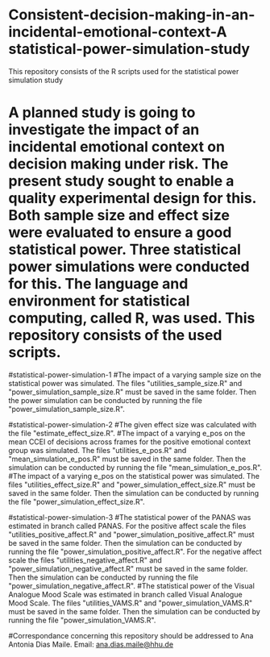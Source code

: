 # Consistent-decision-making-in-an-incidental-emotional-context-A statistical-power-simulation-study
 This repository consists of the R scripts used for the statistical power simulation study

# A planned study is going to investigate the impact of an incidental emotional context on decision making under risk. The present study sought to enable a quality experimental design for this. Both sample size and effect size were evaluated to ensure a good statistical power. Three statistical power simulations were conducted for this. The language and environment for statistical computing, called R, was used. This repository consists of the used scripts.

#statistical-power-simulation-1
#The impact of a varying sample size on the statistical power was simulated. The files "utilities_sample_size.R" and "power_simulation_sample_size.R" must be saved in the same folder. Then the power simulation can be conducted by running the file "power_simulation_sample_size.R".

#statistical-power-simulation-2
#The given effect size was calculated with the file "estimate_effect_size.R".
#The impact of a varying e_pos on the mean CCEI of decisions across frames for the positive emotional context group was simulated. The files "utilities_e_pos.R" and "mean_simulation_e_pos.R" must be saved in the same folder. Then the simulation can be conducted by running the file "mean_simulation_e_pos.R".
#The impact of a varying e_pos on the statistical power was simulated. The files "utilities_effect_size.R" and "power_simulation_effect_size.R" must be saved in the same folder. Then the simulation can be conducted by running the file "power_simulation_effect_size.R".

#statistical-power-simulation-3
#The statistical power of the PANAS was estimated in branch called PANAS. For the positive affect scale the files "utilities_positive_affect.R" and "power_simulation_positive_affect.R" must be saved in the same folder. Then the simulation can be conducted by running the file "power_simulation_positive_affect.R". For the negative affect scale the files "utilities_negative_affect.R" and "power_simulation_negative_affect.R" must be saved in the same folder. Then the simulation can be conducted by running the file "power_simulation_negative_affect.R".
#The statistical power of the Visual Analogue Mood Scale was estimated in branch called Visual Analogue Mood Scale. The files "utilities_VAMS.R" and "power_simulation_VAMS.R" must be saved in the same folder. Then the simulation can be conducted by running the file "power_simulation_VAMS.R".

#Correspondance concerning this repository should be addressed to Ana Antonia Dias Maile. Email: ana.dias.maile@hhu.de
